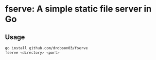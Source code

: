 # fserve: A simple static file server in Go

## Usage

```sh
go install github.com/drobson03/fserve
fserve <directory> <port> 
```